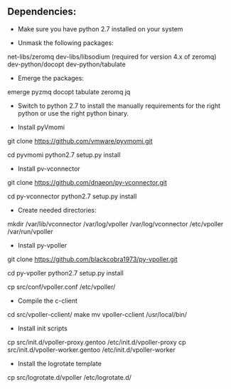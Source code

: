 ## Dependencies:

- Make sure you have python 2.7 installed on your system

- Unmask the following packages:

net-libs/zeromq
dev-libs/libsodium (required for version 4.x of zeromq)
dev-python/docopt
dev-python/tabulate

- Emerge the packages:

emerge pyzmq docopt tabulate zeromq jq

- Switch to python 2.7 to install the manually requirements for the right python or use the right python binary.

- Install pyVmomi

git clone https://github.com/vmware/pyvmomi.git

cd pyvmomi
python2.7 setup.py install

- Install pv-vconnector

git clone https://github.com/dnaeon/py-vconnector.git

cd py-vconnector
python2.7 setup.py install

- Create needed directories:

mkdir /var/lib/vconnector /var/log/vpoller /var/log/vconnector /etc/vpoller /var/run/vpoller

- Install py-vpoller

git clone https://github.com/blackcobra1973/py-vpoller.git

cd py-vpoller
python2.7 setup.py install

cp src/conf/vpoller.conf /etc/vpoller/

- Compile the c-client

cd src/vpoller-cclient/
make
mv vpoller-cclient /usr/local/bin/

- Install init scripts

cp src/init.d/vpoller-proxy.gentoo /etc/init.d/vpoller-proxy
cp src/init.d/vpoller-worker.gentoo /etc/init.d/vpoller-worker

- Install the logrotate template

cp src/logrotate.d/vpoller /etc/logrotate.d/
